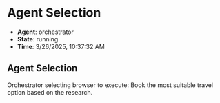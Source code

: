 # Agent Selection

- **Agent**: orchestrator
- **State**: running
- **Time**: 3/26/2025, 10:37:32 AM

## Agent Selection

Orchestrator selecting browser to execute: Book the most suitable travel option based on the research.


